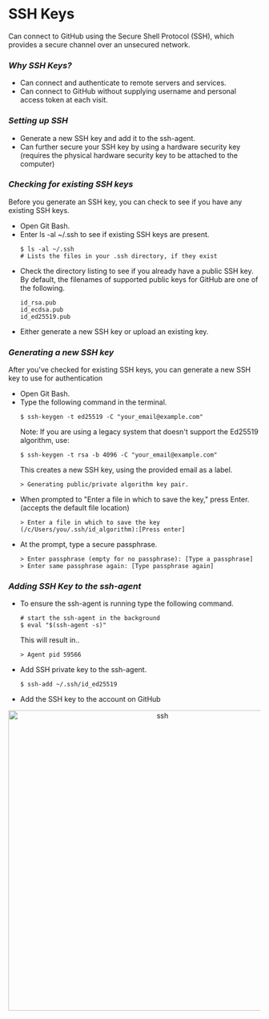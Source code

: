 SSH Keys
===

Can connect to GitHub using the Secure Shell Protocol (SSH), which provides a secure channel over an unsecured network.

### **_Why SSH Keys?_**


  * Can connect and authenticate to remote servers and services. 
  * Can connect to GitHub without supplying username and personal access token at each visit.

### **_Setting up SSH_**

  * Generate a new SSH key and add it to the ssh-agent.
  * Can further secure your SSH key by using a hardware security key (requires the physical hardware security key to be attached to the computer)

### **_Checking for existing SSH keys_**

Before you generate an SSH key, you can check to see if you have any existing SSH keys.

  * Open Git Bash.
  * Enter ls -al ~/.ssh to see if existing SSH keys are present.
    ```
    $ ls -al ~/.ssh
    # Lists the files in your .ssh directory, if they exist
    ```
  * Check the directory listing to see if you already have a public SSH key. By default, the filenames of supported   public keys for GitHub are one of the following.
    ```
    id_rsa.pub
    id_ecdsa.pub
    id_ed25519.pub
    ```
  * Either generate a new SSH key or upload an existing key.

### **_Generating a new SSH key_**

After you've checked for existing SSH keys, you can generate a new SSH key to use for authentication

  * Open Git Bash.
  * Type the following command in the terminal.
    ```
    $ ssh-keygen -t ed25519 -C "your_email@example.com"
    ```
    Note: If you are using a legacy system that doesn't support the Ed25519 algorithm, use:
    ```
    $ ssh-keygen -t rsa -b 4096 -C "your_email@example.com"
    ```
    This creates a new SSH key, using the provided email as a label.
    ```
    > Generating public/private algorithm key pair.
    ```
  * When prompted to "Enter a file in which to save the key," press Enter. (accepts the default file location)
    ```
    > Enter a file in which to save the key (/c/Users/you/.ssh/id_algorithm):[Press enter]
    ```
  * At the prompt, type a secure passphrase. 
    ```
    > Enter passphrase (empty for no passphrase): [Type a passphrase]
    > Enter same passphrase again: [Type passphrase again]
    ```
### **_Adding SSH Key to the ssh-agent_**

  * To ensure the ssh-agent is running type the following command.
    ```
    # start the ssh-agent in the background
    $ eval "$(ssh-agent -s)"
    ```
    This will result in..
    ```
    > Agent pid 59566
    ```
  * Add SSH private key to the ssh-agent.
    ```
    $ ssh-add ~/.ssh/id_ed25519
    ```
  * Add the SSH key to the account on GitHub

<p align="center">
<img src="https://user-images.githubusercontent.com/94846381/143044695-95c7ae26-3a09-4c89-9afd-cd6101ef26d3.png"width="600" title="ssh">
</p>




